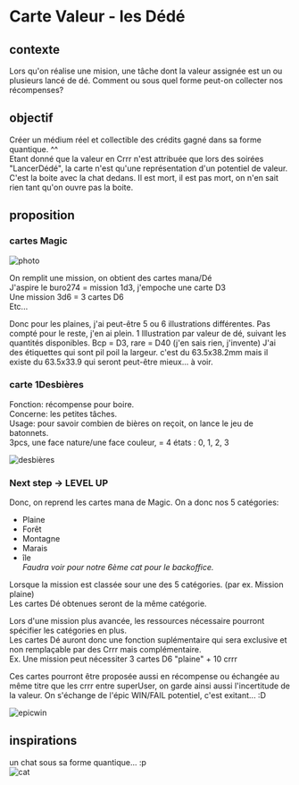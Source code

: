 # Carte Valeur - les Dédé
## contexte
Lors qu'on réalise une mision, une tâche dont la valeur assignée est un ou plusieurs lancé de dé. 
Comment ou sous quel forme peut-on collecter nos récompenses?
## objectif
Créer un médium réel et collectible des crédits gagné dans sa forme quantique. ^^   
Etant donné que la valeur en Crrr n'est attribuée que lors des soirées "LancerDédé", la carte n'est qu'une représentation d'un potentiel de valeur. C'est la boite avec la chat dedans. Il est mort, il est pas mort, on n'en sait rien tant qu'on ouvre pas la boite.
## proposition
### cartes Magic
![photo](https://user-images.githubusercontent.com/12049360/27146314-386ebaee-5139-11e7-817e-6de2678c0bcd.jpg)

On remplit une mission, on obtient des cartes mana/Dé   
J'aspire le buro274 = mission 1d3, j'empoche une carte D3    
Une mission 3d6 = 3 cartes D6   
Etc...  

Donc pour les plaines, j'ai peut-être 5 ou 6 illustrations différentes. Pas compté pour le reste, j'en ai plein.
1 Illustration par valeur de dé, suivant les quantités disponibles. Bcp = D3, rare = D40 (j'en sais rien, j'invente)
J'ai des étiquettes qui sont pil poil la largeur. c'est du 63.5x38.2mm mais il existe du 63.5x33.9 qui seront peut-être mieux... à voir.
### carte 1Desbières
Fonction: récompense pour boire.   
Concerne: les petites tâches.  
Usage: pour savoir combien de bières on reçoit, on lance le jeu de batonnets.     
3pcs, une face nature/une face couleur, = 4 états : 0, 1, 2, 3

![desbières](https://user-images.githubusercontent.com/12049360/27476305-889d3326-5808-11e7-9058-45a7023f0c7c.jpg)
### Next step -> LEVEL UP
Donc, on reprend les cartes mana de Magic. 
On a donc nos 5 catégories:
- Plaine
- Forêt
- Montagne
- Marais
- île  
*Faudra voir pour notre 6ème cat pour le backoffice.*

Lorsque la mission est classée sour une des 5 catégories. (par ex. Mission plaine)   
Les cartes Dé obtenues seront de la même catégorie.  

Lors d'une mission plus avancée, les ressources nécessaire pourront spécifier les catégories en plus.    
Les cartes Dé auront donc une fonction suplémentaire qui sera exclusive et non remplaçable par des Crrr mais complémentaire.   
Ex. Une mission peut nécessiter 3 cartes D6 "plaine" + 10 crrr   

Ces cartes pourront être proposée aussi en récompense ou échangée au même titre que les crrr entre superUser, on garde ainsi aussi l'incertitude de la valeur. On s'échange de l'épic WIN/FAIL potentiel, c'est exitant...  :D

![epicwin](http://i1.kym-cdn.com/photos/images/newsfeed/000/640/286/e79.gif)

## inspirations 
un chat sous sa forme quantique... :p  
![cat](https://user-images.githubusercontent.com/12049360/27147929-d282fdc0-513e-11e7-83f0-78102f9681b1.jpg)


